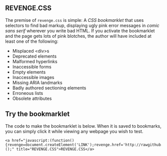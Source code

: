 ## REVENGE.CSS

The premise of `revenge.css` is simple: A *CSS bookmarklet* that uses selectors to find bad markup, displaying ugly pink error messages in *comic sans serif* wherever you write bad HTML. If you activate the bookmarklet and the page gets lots of pink blotches, the author will have included at least one of the following:

* Misplaced &lt;div&gt;s
* Deprecated elements
* Malformed hyperlinks
* Inaccessible forms
* Empty elements
* Inaccessible images
* Missing ARIA landmarks
* Badly authored sectioning elements
* Erroneous lists
* Obsolete attributes

## Try the bookmarklet

The code to make the bookmarklet is below. When it is saved to bookmarks, you can simply click it while viewing any webpage you wish to test.

~~~
<a href="javascript:(function(){revenge=document.createElement('LINK');revenge.href='http://rawgithub.com/Heydon/REVENGE.CSS/master/revenge.css';revenge.rel='stylesheet';revenge.media='all';document.body.appendChild(revenge);})();" title="REVENGE.CSS">REVENGE.CSS</a>
~~~

